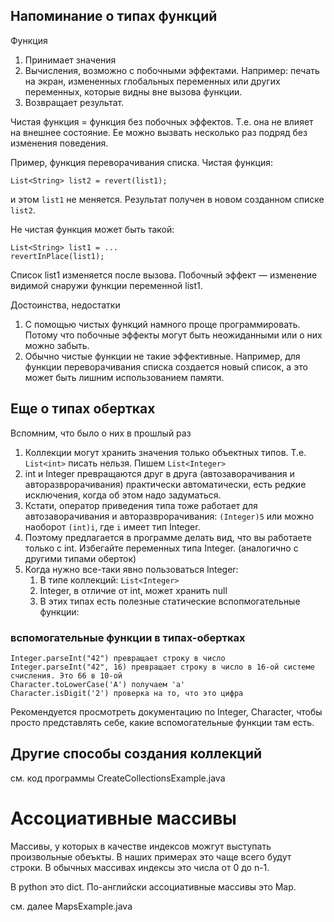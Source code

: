 ## Напоминание о типах функций

Функция
1. Принимает значения
2. Вычисления, возможно с побочными эффектами. Например: печать на экран,
измененных глобальных переменных или других переменных, которые видны
вне вызова функции.
3. Возвращает результат.

Чистая функция = функция без побочных эффектов. Т.е. она не влияет
на внешнее состояние. Ее можно вызвать несколько раз подряд без
изменения поведения.

Пример, функция переворачивания списка. Чистая функция:
```
List<String> list2 = revert(list1);
```
и этом `list1` не меняется. Результат получен в новом созданном
списке `list2`.

Не чистая функция может быть такой:

```
List<String> list1 = ...
revertInPlace(list1);
```
Список list1 изменяется после вызова. Побочный эффект — изменение
видимой снаружи функции переменной list1.

Достоинства, недостатки
1. С помощью чистых функций намного проще программировать. Потому
что побочные эффекты могут быть неожиданными или о них можно забыть.
1. Обычно чистые функции не такие эффективные. Например, для
функции переворачивания списка создается новый список, а это
может быть лишним использованием памяти.

## Еще о типах обертках

Вспомним, что было о них в прошлый раз

1. Коллекции могут хранить значения только объектных типов. Т.е. `List<int>` писать нельзя.
Пишем `List<Integer>`
2. int и Integer превращаются друг в друга (автозаворачивания и авторазврорачивания)
практически автоматически, есть редкие исключения, когда об этом надо задуматься.
3. Кстати, оператор приведения типа тоже работает для автозаворачивания и авторазврорачивания:
`(Integer)5` или можно наоборот `(int)i`, где `i` имеет тип Integer.
4. Поэтому предлагается в программе делать вид, что вы работаете только с int. Избегайте
переменных типа Integer. (аналогично с другими типами оберток)
5. Когда нужно все-таки явно пользоваться Integer:
    1. В типе коллекций: `List<Integer>`
    2. Integer, в отличие от int, может хранить null
    3. В этих типах есть полезные статические вспопмогательные функции:
    
    
### вспомогательные функции в типах-обертках

```
Integer.parseInt("42") превращает строку в число 
Integer.parseInt("42", 16) превращает строку в число в 16-ой системе счисления. Это 66 в 10-ой
Character.toLowerCase('A') получаем 'a'
Character.isDigit('2') проверка на то, что это цифра
```

Рекомендуется просмотреть документацию по Integer, Character, чтобы просто представлять
себе, какие вспомогательные функции там есть.

## Другие способы создания коллекций

см. код программы CreateCollectionsExample.java

# Ассоциативные массивы

Массивы, у которых в качестве индексов можгут выступать произвольные
обеъкты. В наших примерах это чаще всего будут строки.
В обычных массивах индексы это числа от 0 до n-1.

В python это dict.
По-английски ассоциативные массивы это Map.

см. далее MapsExample.java
